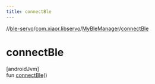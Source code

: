 ```yaml
---
title: connectBle
---
```

//[ble-servo](../../../index.html)/[com.xiaor.libservo](../index.html)/[MyBleManager](index.html)/[connectBle](connect-ble.html)



# connectBle



[androidJvm]\
fun [connectBle](connect-ble.html)()




